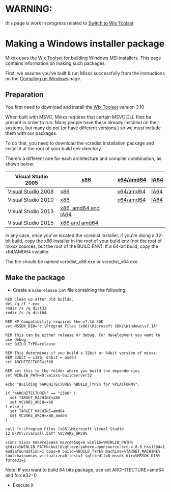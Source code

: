 # WARNING:

this page is work in progress related to [Switch to Wix
Toolset](https://github.com/mixxxdj/mixxx/pull/862)

# Making a Windows installer package

Mixxx uses the [Wix Toolset](http://wixtoolset.org/) for building
Windows MSI installers. This page contains information on making such
packages.

First, we assume you've built & run Mixxx successfully from the
instructions on the [Compiling on Windows](Compiling%20on%20Windows)
page.

## Preparation

You first need to download and install the [Wix
Toolset](http://wixtoolset.org/releases/) version 3.10

When built with MSVC, Mixxx requires that certain MSVC DLL files be
present in order to run. Many people have these already installed on
their systems, but many do not (or have different versions,) so we must
include them with our packages.

To do that, you need to download the vcredist installation package and
install it at the root of your build env directory.

There's a different one for each architecture and compiler combination,
as shown below:

| Visual Studio 2005                                                                                                                 | [x86](http://www.microsoft.com/downloads/details.aspx?displaylang=en&FamilyID=200b2fd9-ae1a-4a14-984d-389c36f85647) | [x64/amd64](http://www.microsoft.com/downloads/details.aspx?displaylang=en&FamilyID=eb4ebe2d-33c0-4a47-9dd4-b9a6d7bd44da) | [IA64](http://www.microsoft.com/downloads/details.aspx?displaylang=en&FamilyID=747aad7c-5d6b-4432-8186-85df93dd51a9) |
| ---------------------------------------------------------------------------------------------------------------------------------- | ------------------------------------------------------------------------------------------------------------------- | ------------------------------------------------------------------------------------------------------------------------- | -------------------------------------------------------------------------------------------------------------------- |
| [Visual Studio 2008](http://www.microsoft.com/downloads/details.aspx?displaylang=en&FamilyID=f3fbb04e-92c2-4701-b4ba-92e26e408569) | [x86](http://www.microsoft.com/downloads/details.aspx?displaylang=en&FamilyID=a5c84275-3b97-4ab7-a40d-3802b2af5fc2) | [x64/amd64](http://www.microsoft.com/downloads/details.aspx?displaylang=en&FamilyID=ba9257ca-337f-4b40-8c14-157cfdffee4e) | [IA64](http://www.microsoft.com/downloads/details.aspx?displaylang=en&FamilyID=dcc211e6-ab82-41d6-8dec-c79937393fe8) |
| Visual Studio 2010                                                                                                                 | [x86](http://www.microsoft.com/download/en/details.aspx?id=8328)                                                    | [x64/amd64](http://www.microsoft.com/download/en/details.aspx?id=13523)                                                   | [IA64](http://www.microsoft.com/download/en/details.aspx?id=21051)                                                   |
| Visual Studio 2013                                                                                                                 | [x86, amd64 and IA64](https://www.microsoft.com/en-gb/download/details.aspx?id=40784)                               |                                                                                                                           |                                                                                                                      |
| Visual Studio 2015                                                                                                                 | [x86 and amd64](https://www.microsoft.com/en-US/download/details.aspx?id=48145)                                     |                                                                                                                           |                                                                                                                      |

In any case, once you've located the vcredist installer, if you're doing
a 32-bit build, copy the x86 installer in the root of your build env
(not the root of mixxx sources, but the root of the BUILD ENV). If a
64-bit build, copy the x64/AMD64 installer.

The file should be named vcredist\_x86.exe or vcredist\_x64.exe.

## Make the package

  - Create a `makerelease.bat` file containing the following:

<!-- end list -->

    REM Clean up after old builds.
    del /q /f *.exe
    rmdir /s /q dist32
    rmdir /s /q dist64
    
    REM XP Compatibility requires the v7.1A SDK
    set MSSDK_DIR="c:\Program Files (x86)\Microsoft SDKs\Windows\v7.1A"
    
    REM this can be either release or debug. For development you want to use debug
    set BUILD_TYPE=release
    
    REM This determines if you build a 32bit or 64bit version of mixxx. 
    REM 32bit = i386, 64bit = amd64
    set ARCHITECTURE=i386
    
    REM set this to the folder where you build the dependencies
    set WINLIB_PATH=D:\mixxx-buildserver32
    
    echo "Building %ARCHITECTURE% %BUILD_TYPE% for %PLATFORM%".
    
    if "%ARCHITECTURE%" == "i386" (
      set TARGET_MACHINE=x86
      set VCVARS_ARCH=x86
    ) else ( 
      set TARGET_MACHINE=amd64
      set VCVARS_ARCH=x86_amd64
    )
    
    call "c:\Program Files (x86)\Microsoft Visual Studio 12.0\VC\vcvarsall.bat" %VCVARS_ARCH%
    
    scons mixxx makerelease msvcdebug=0 winlib=%WINLIB_PATH% qtdir=%WINLIB_PATH%\build\qt-everywhere-opensource-src-4.8.6 hss1394=1 mediafoundation=1 opus=0 build=%BUILD_TYPE% machine=%TARGET_MACHINE% toolchain=msvs virtualize=0 test=1 sqlitedll=0 mssdk_dir=%MSSDK_DIR% force32=1

Note: If you want to build 64 bits package, use set ARCHITECTURE=amd64
and force32=0

  - Execute it
